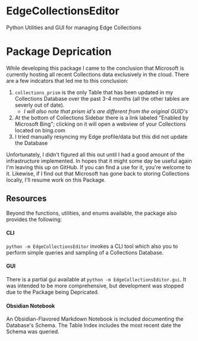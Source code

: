 # EdgeCollectionsEditor
Python Utilities and GUI for managing Edge Collections

# Package Deprication
While developing this package I came to the conclusion that Microsoft is currently hosting all recent Collections data exclusively in the cloud. There are a few indcators that led me to this conclusion:
  1. `collections_prism` is the only Table that has been updated in my Collections Database over the past 3-4 months (all the other tables are severly out of date).
     * *I will also note that prism id's are different from the original GUID's*
  2. At the bottom of Collections Sidebar there is a link labeled "Enabled by Microsoft Bing"; clicking on it will open a webview of your Collections located on bing.com 
  3. I tried manually resyncing my Edge profile/data but this did not update the Database

Unfortunately, I didn't figured all this out until I had a good amount of the infrastructure implemented. In hopes that it might some day be useful again I'm leaving this up on GitHub. If you can find a use for it, you're welcome to it. Likewise, if I find out that Microsoft has gone back to storing Collections locally, I'll resume work on this Package.

## Resources
Beyond the functions, utilities, and enums available, the package also provides the following:

#### CLI
`python -m EdgeCollectionsEditor` invokes a CLI tool which also you to perform simple queries and sampling of a Collections Database.

#### GUI
There is a partial gui available at `python -m EdgeCollectionsEditor.gui`. It was intended to be more comprehensive, but development was stopped due to the Package being Depricated.

#### Obsidian Notebook
An Obsidian-Flavored Markdown Notebook is included documenting the Database's Schema. The Table Index includes the most recent date the Schema was queried.